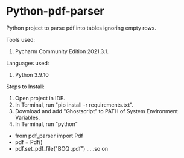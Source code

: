 # Python-pdf-parser
Python project to parse pdf into tables ignoring empty rows.

Tools used:
1. Pycharm Community Edition 2021.3.1.

Languages used:
1. Python 3.9.10

Steps to Install:
1. Open project in IDE.
2. In Terminal, run "pip install -r requirements.txt".
3. Download and add "Ghostscript" to PATH of System Environment Variables.
4. In Terminal, run "python"
- from pdf_parser import Pdf
- pdf = Pdf()
- pdf.set_pdf_file("BOQ .pdf") .....so on

